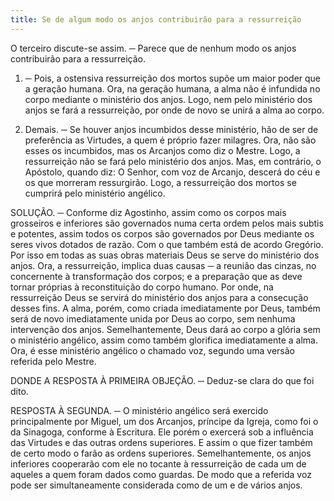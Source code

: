 ```yaml
---
title: Se de algum modo os anjos contribuirão para a ressurreição
---
```


O terceiro discute-se assim. ─ Parece que de nenhum modo os anjos contribuirão para a ressurreição.  

1. ─ Pois, a ostensiva ressurreição dos mortos supõe um maior poder que a geração humana. Ora, na geração humana, a alma não é infundida no corpo mediante o ministério dos anjos. Logo, nem pelo ministério dos anjos se fará a ressurreição, por onde de novo se unirá a alma ao corpo.  

2. Demais. ─ Se houver anjos incumbidos desse ministério, hão de ser de preferência as Virtudes, a quem é próprio fazer milagres. Ora, não são esses os incumbidos, mas os Arcanjos como diz o Mestre. Logo, a ressurreição não se fará pelo ministério dos anjos.  Mas, em contrário, o Apóstolo, quando diz: O Senhor, com voz de Arcanjo, descerá do céu e os que morreram ressurgirão. Logo, a ressurreição dos mortos se cumprirá pelo ministério angélico.  

SOLUÇÃO. ─ Conforme diz Agostinho, assim como os corpos mais grosseiros e inferiores são governados numa certa ordem pelos mais subtis e potentes, assim todos os corpos são governados por Deus mediante os seres vivos dotados de razão. Com o que também está de acordo Gregório. Por isso em todas as suas obras materiais Deus se serve do ministério dos anjos. Ora, a ressurreição, implica duas causas ─ a reunião das cinzas, no concernente à transformação dos corpos; e a preparação que as deve tornar próprias à reconstituição do corpo humano. Por onde, na ressurreição Deus se servirá do ministério dos anjos para a consecução desses fins. A alma, porém, como criada imediatamente por Deus, também será de novo imediatamente unida por Deus ao corpo, sem nenhuma intervenção dos anjos. Semelhantemente, Deus dará ao corpo a glória sem o ministério angélico, assim como também glorifica imediatamente a alma. Ora, é esse ministério angélico o chamado voz, segundo uma versão referida pelo Mestre.  

DONDE A RESPOSTA À PRIMEIRA OBJEÇÃO. ─ Deduz-se clara do que foi dito.  

RESPOSTA À SEGUNDA. ─ O ministério angélico será exercido principalmente por Miguel, um dos Arcanjos, príncipe da Igreja, como foi o da Sinagoga, conforme à Escritura. Ele porém o exercerá sob a influência das Virtudes e das outras ordens superiores. E assim o que fizer também de certo modo o farão as ordens superiores. Semelhantemente, os anjos inferiores cooperarão com ele no tocante à ressurreição de cada um de aqueles a quem foram dados como guardas. De modo que a referida voz pode ser simultaneamente considerada como de um e de vários anjos.